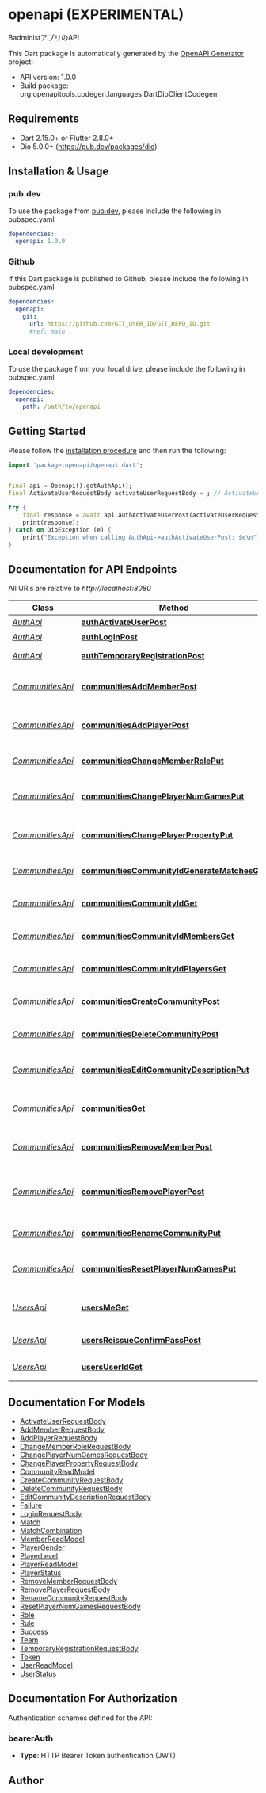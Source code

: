 # openapi (EXPERIMENTAL)
BadministアプリのAPI

This Dart package is automatically generated by the [OpenAPI Generator](https://openapi-generator.tech) project:

- API version: 1.0.0
- Build package: org.openapitools.codegen.languages.DartDioClientCodegen

## Requirements

* Dart 2.15.0+ or Flutter 2.8.0+
* Dio 5.0.0+ (https://pub.dev/packages/dio)

## Installation & Usage

### pub.dev
To use the package from [pub.dev](https://pub.dev), please include the following in pubspec.yaml
```yaml
dependencies:
  openapi: 1.0.0
```

### Github
If this Dart package is published to Github, please include the following in pubspec.yaml
```yaml
dependencies:
  openapi:
    git:
      url: https://github.com/GIT_USER_ID/GIT_REPO_ID.git
      #ref: main
```

### Local development
To use the package from your local drive, please include the following in pubspec.yaml
```yaml
dependencies:
  openapi:
    path: /path/to/openapi
```

## Getting Started

Please follow the [installation procedure](#installation--usage) and then run the following:

```dart
import 'package:openapi/openapi.dart';


final api = Openapi().getAuthApi();
final ActivateUserRequestBody activateUserRequestBody = ; // ActivateUserRequestBody | 

try {
    final response = await api.authActivateUserPost(activateUserRequestBody);
    print(response);
} catch on DioException (e) {
    print("Exception when calling AuthApi->authActivateUserPost: $e\n");
}

```

## Documentation for API Endpoints

All URIs are relative to *http://localhost:8080*

Class | Method | HTTP request | Description
------------ | ------------- | ------------- | -------------
[*AuthApi*](doc/AuthApi.md) | [**authActivateUserPost**](doc/AuthApi.md#authactivateuserpost) | **POST** /auth/activate-user | 本登録
[*AuthApi*](doc/AuthApi.md) | [**authLoginPost**](doc/AuthApi.md#authloginpost) | **POST** /auth/login | ログイン
[*AuthApi*](doc/AuthApi.md) | [**authTemporaryRegistrationPost**](doc/AuthApi.md#authtemporaryregistrationpost) | **POST** /auth/temporary-registration | 仮登録
[*CommunitiesApi*](doc/CommunitiesApi.md) | [**communitiesAddMemberPost**](doc/CommunitiesApi.md#communitiesaddmemberpost) | **POST** /communities/add-member | コミュニティにメンバーを追加
[*CommunitiesApi*](doc/CommunitiesApi.md) | [**communitiesAddPlayerPost**](doc/CommunitiesApi.md#communitiesaddplayerpost) | **POST** /communities/add-player | コミュニティにプレイヤーを追加
[*CommunitiesApi*](doc/CommunitiesApi.md) | [**communitiesChangeMemberRolePut**](doc/CommunitiesApi.md#communitieschangememberroleput) | **PUT** /communities/change-member-role | メンバーの権限を変更
[*CommunitiesApi*](doc/CommunitiesApi.md) | [**communitiesChangePlayerNumGamesPut**](doc/CommunitiesApi.md#communitieschangeplayernumgamesput) | **PUT** /communities/change-player-num-games | プレイヤーの試合数を変更
[*CommunitiesApi*](doc/CommunitiesApi.md) | [**communitiesChangePlayerPropertyPut**](doc/CommunitiesApi.md#communitieschangeplayerpropertyput) | **PUT** /communities/change-player-property | プレイヤーのプロパティを変更
[*CommunitiesApi*](doc/CommunitiesApi.md) | [**communitiesCommunityIdGenerateMatchesGet**](doc/CommunitiesApi.md#communitiescommunityidgeneratematchesget) | **GET** /communities/{community-id}/generate-matches | マッチの生成
[*CommunitiesApi*](doc/CommunitiesApi.md) | [**communitiesCommunityIdGet**](doc/CommunitiesApi.md#communitiescommunityidget) | **GET** /communities/{community-id} | コミュニティの取得
[*CommunitiesApi*](doc/CommunitiesApi.md) | [**communitiesCommunityIdMembersGet**](doc/CommunitiesApi.md#communitiescommunityidmembersget) | **GET** /communities/{community-id}/members | メンバー一覧の取得
[*CommunitiesApi*](doc/CommunitiesApi.md) | [**communitiesCommunityIdPlayersGet**](doc/CommunitiesApi.md#communitiescommunityidplayersget) | **GET** /communities/{community-id}/players | プレイヤー一覧の取得
[*CommunitiesApi*](doc/CommunitiesApi.md) | [**communitiesCreateCommunityPost**](doc/CommunitiesApi.md#communitiescreatecommunitypost) | **POST** /communities/create-community | コミュニティの作成
[*CommunitiesApi*](doc/CommunitiesApi.md) | [**communitiesDeleteCommunityPost**](doc/CommunitiesApi.md#communitiesdeletecommunitypost) | **POST** /communities/delete-community | コミュニティの削除
[*CommunitiesApi*](doc/CommunitiesApi.md) | [**communitiesEditCommunityDescriptionPut**](doc/CommunitiesApi.md#communitieseditcommunitydescriptionput) | **PUT** /communities/edit-community-description | コミュニティの説明文の変更
[*CommunitiesApi*](doc/CommunitiesApi.md) | [**communitiesGet**](doc/CommunitiesApi.md#communitiesget) | **GET** /communities | コミュニティ一覧の取得
[*CommunitiesApi*](doc/CommunitiesApi.md) | [**communitiesRemoveMemberPost**](doc/CommunitiesApi.md#communitiesremovememberpost) | **POST** /communities/remove-member | コミュニティからメンバーを削除
[*CommunitiesApi*](doc/CommunitiesApi.md) | [**communitiesRemovePlayerPost**](doc/CommunitiesApi.md#communitiesremoveplayerpost) | **POST** /communities/remove-player | コミュニティからプレイヤーを削除
[*CommunitiesApi*](doc/CommunitiesApi.md) | [**communitiesRenameCommunityPut**](doc/CommunitiesApi.md#communitiesrenamecommunityput) | **PUT** /communities/rename-community | コミュニティ名の変更
[*CommunitiesApi*](doc/CommunitiesApi.md) | [**communitiesResetPlayerNumGamesPut**](doc/CommunitiesApi.md#communitiesresetplayernumgamesput) | **PUT** /communities/reset-player-num-games | プレイヤーの試合数をリセット
[*UsersApi*](doc/UsersApi.md) | [**usersMeGet**](doc/UsersApi.md#usersmeget) | **GET** /users/me | 自分のユーザー情報の取得
[*UsersApi*](doc/UsersApi.md) | [**usersReissueConfirmPassPost**](doc/UsersApi.md#usersreissueconfirmpasspost) | **POST** /users/reissue-confirm-pass | パスワード再発行
[*UsersApi*](doc/UsersApi.md) | [**usersUserIdGet**](doc/UsersApi.md#usersuseridget) | **GET** /users/{user-id} | ユーザーの取得


## Documentation For Models

 - [ActivateUserRequestBody](doc/ActivateUserRequestBody.md)
 - [AddMemberRequestBody](doc/AddMemberRequestBody.md)
 - [AddPlayerRequestBody](doc/AddPlayerRequestBody.md)
 - [ChangeMemberRoleRequestBody](doc/ChangeMemberRoleRequestBody.md)
 - [ChangePlayerNumGamesRequestBody](doc/ChangePlayerNumGamesRequestBody.md)
 - [ChangePlayerPropertyRequestBody](doc/ChangePlayerPropertyRequestBody.md)
 - [CommunityReadModel](doc/CommunityReadModel.md)
 - [CreateCommunityRequestBody](doc/CreateCommunityRequestBody.md)
 - [DeleteCommunityRequestBody](doc/DeleteCommunityRequestBody.md)
 - [EditCommunityDescriptionRequestBody](doc/EditCommunityDescriptionRequestBody.md)
 - [Failure](doc/Failure.md)
 - [LoginRequestBody](doc/LoginRequestBody.md)
 - [Match](doc/Match.md)
 - [MatchCombination](doc/MatchCombination.md)
 - [MemberReadModel](doc/MemberReadModel.md)
 - [PlayerGender](doc/PlayerGender.md)
 - [PlayerLevel](doc/PlayerLevel.md)
 - [PlayerReadModel](doc/PlayerReadModel.md)
 - [PlayerStatus](doc/PlayerStatus.md)
 - [RemoveMemberRequestBody](doc/RemoveMemberRequestBody.md)
 - [RemovePlayerRequestBody](doc/RemovePlayerRequestBody.md)
 - [RenameCommunityRequestBody](doc/RenameCommunityRequestBody.md)
 - [ResetPlayerNumGamesRequestBody](doc/ResetPlayerNumGamesRequestBody.md)
 - [Role](doc/Role.md)
 - [Rule](doc/Rule.md)
 - [Success](doc/Success.md)
 - [Team](doc/Team.md)
 - [TemporaryRegistrationRequestBody](doc/TemporaryRegistrationRequestBody.md)
 - [Token](doc/Token.md)
 - [UserReadModel](doc/UserReadModel.md)
 - [UserStatus](doc/UserStatus.md)


## Documentation For Authorization


Authentication schemes defined for the API:
### bearerAuth

- **Type**: HTTP Bearer Token authentication (JWT)


## Author



